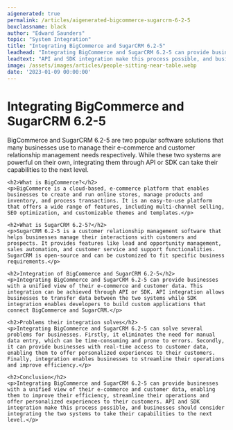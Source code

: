 ```yaml
---
aigenerated: true
permalink: /articles/aigenerated-bigcommerce-sugarcrm-6-2-5
boxclassname: black
author: "Edward Saunders"
topic: "System Integration"
title: "Integrating BigCommerce and SugarCRM 6.2-5"
leadhead: "Integrating BigCommerce and SugarCRM 6.2-5 can provide businesses with a unified view of their e-commerce and customer data, enabling them to improve their efficiency, streamline their operations and offer personalized experiences to their customers"
leadtext: "API and SDK integration make this process possible, and businesses should consider integrating the two systems to take their capabilities to the next level."
image: /assets/images/articles/people-sitting-near-table.webp
date: '2023-01-09 00:00:00'
---
```

<div class="arttext">	<h1>Integrating BigCommerce and SugarCRM 6.2-5</h1>
	<p>BigCommerce and SugarCRM 6.2-5 are two popular software solutions that many businesses use to manage their e-commerce and customer relationship management needs respectively. While these two systems are powerful on their own, integrating them through API or SDK can take their capabilities to the next level.</p>

	<h2>What is BigCommerce?</h2>
	<p>BigCommerce is a cloud-based, e-commerce platform that enables businesses to create and run online stores, manage products and inventory, and process transactions. It is an easy-to-use platform that offers a wide range of features, including multi-channel selling, SEO optimization, and customizable themes and templates.</p>

	<h2>What is SugarCRM 6.2-5?</h2>
	<p>SugarCRM 6.2-5 is a customer relationship management software that helps businesses manage their interactions with customers and prospects. It provides features like lead and opportunity management, sales automation, and customer service and support functionalities. SugarCRM is open-source and can be customized to fit specific business requirements.</p>

	<h2>Integration of BigCommerce and SugarCRM 6.2-5</h2>
	<p>Integrating BigCommerce and SugarCRM 6.2-5 can provide businesses with a unified view of their e-commerce and customer data. This integration can be achieved through API or SDK. API integration allows businesses to transfer data between the two systems while SDK integration enables developers to build custom applications that connect BigCommerce and SugarCRM.</p>

	<h2>Problems their integration solves</h2>
	<p>Integrating BigCommerce and SugarCRM 6.2-5 can solve several problems for businesses. Firstly, it eliminates the need for manual data entry, which can be time-consuming and prone to errors. Secondly, it can provide businesses with real-time access to customer data, enabling them to offer personalized experiences to their customers. Finally, integration enables businesses to streamline their operations and improve efficiency.</p>

	<h2>Conclusion</h2>
	<p>Integrating BigCommerce and SugarCRM 6.2-5 can provide businesses with a unified view of their e-commerce and customer data, enabling them to improve their efficiency, streamline their operations and offer personalized experiences to their customers. API and SDK integration make this process possible, and businesses should consider integrating the two systems to take their capabilities to the next level.</p>
</div>